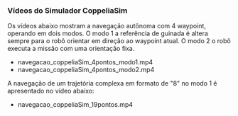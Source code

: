 
### Vídeos do Simulador CoppeliaSim

Os vídeos abaixo mostram a navegação autônoma com 4 waypoint, operando em dois modos. O modo 1 a referência de guinada é altera sempre para o robô orientar em direção ao waypoint atual. O modo 2 o robô executa a missão com uma orientação fixa.

- navegacao_coppeliaSim_4pontos_modo1.mp4
- navegacao_coppeliaSim_4pontos_modo2.mp4

A navegação de um trajetória complexa em formato de "8" no modo 1 é apresentado no vídeo abaixo:

- navegacao_coppeliaSim_19pontos.mp4





